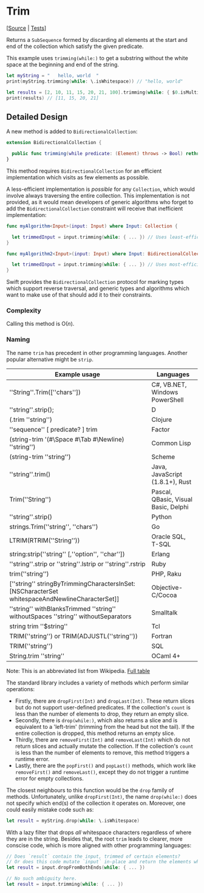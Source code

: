 # Trim

[[Source](https://github.com/apple/swift-algorithms/blob/main/Sources/Algorithms/Trim.swift) |
 [Tests](https://github.com/apple/swift-algorithms/blob/main/Tests/SwiftAlgorithmsTests/TrimTests.swift)]

Returns a `SubSequence` formed by discarding all elements at the start and end of the collection
which satisfy the given predicate.

This example uses `trimming(while:)` to get a substring without the white space at the beginning and end of the string.

```swift
let myString = "   hello, world  "
print(myString.trimming(while: \.isWhitespace)) // "hello, world"

let results = [2, 10, 11, 15, 20, 21, 100].trimming(while: { $0.isMultiple(of: 2) })
print(results) // [11, 15, 20, 21]
```

## Detailed Design

A new method is added to `BidirectionalCollection`:

```swift
extension BidirectionalCollection {

  public func trimming(while predicate: (Element) throws -> Bool) rethrows -> SubSequence
}
```

This method requires `BidirectionalCollection` for an efficient implementation which visits as few elements as possible.

A less-efficient implementation is _possible_ for any `Collection`, which would involve always traversing the
entire collection. This implementation is not provided, as it would mean developers of generic algorithms who forget
to add the `BidirectionalCollection` constraint will receive that inefficient implementation:

```swift
func myAlgorithm<Input>(input: Input) where Input: Collection {

  let trimmedInput = input.trimming(while: { ... }) // Uses least-efficient implementation.
}

func myAlgorithm2<Input>(input: Input) where Input: BidirectionalCollection {

  let trimmedInput = input.trimming(while: { ... }) // Uses most-efficient implementation.
}
```

Swift provides the `BidirectionalCollection` protocol for marking types which support reverse traversal,
and generic types and algorithms which want to make use of that should add it to their constraints.

### Complexity

Calling this method is O(_n_).

### Naming

The name `trim` has precedent in other programming languages. Another popular alternative might be `strip`.

| Example usage | Languages |
|-|-|
| ''String''.Trim([''chars'']) | C#, VB.NET, Windows PowerShell |
| ''string''.strip(); | D |
| (.trim ''string'') | Clojure |
| ''sequence'' [ predicate? ] trim | Factor |
| (string-trim '(#\Space #\Tab #\Newline) ''string'') | Common Lisp |
| (string-trim ''string'') | Scheme |
| ''string''.trim() | Java, JavaScript (1.8.1+), Rust |
| Trim(''String'') | Pascal, QBasic, Visual Basic, Delphi |
| ''string''.strip() | Python |
| strings.Trim(''string'', ''chars'') | Go |
| LTRIM(RTRIM(''String'')) | Oracle SQL, T-SQL |
| string:strip(''string'' [,''option'', ''char'']) | Erlang |
| ''string''.strip or ''string''.lstrip or ''string''.rstrip | Ruby |
| trim(''string'') | PHP, Raku |
| [''string'' stringByTrimmingCharactersInSet:[NSCharacterSet whitespaceAndNewlineCharacterSet]] | Objective-C/Cocoa |
| ''string'' withBlanksTrimmed ''string'' withoutSpaces ''string'' withoutSeparators | Smalltalk |
| string trim ''$string'' | Tcl |
| TRIM(''string'') or TRIM(ADJUSTL(''string'')) | Fortran |
| TRIM(''string'') | SQL |
| String.trim ''string'' | OCaml 4+ |

Note: This is an abbreviated list from Wikipedia. [Full table](https://en.wikipedia.org/wiki/Comparison_of_programming_languages_(string_functions)#trim)

The standard library includes a variety of methods which perform similar operations:

- Firstly, there are `dropFirst(Int)` and `dropLast(Int)`. These return slices but do not support user-defined predicates.
  If the collection's `count` is less than the number of elements to drop, they return an empty slice.
- Secondly, there is `drop(while:)`, which also returns a slice and is equivalent to a 'left-trim' (trimming from the head but not the tail).
  If the entire collection is dropped, this method returns an empty slice.
- Thirdly, there are `removeFirst(Int)` and `removeLast(Int)` which do not return slices and actually mutate the collection.
  If the collection's `count` is less than the number of elements to remove, this method triggers a runtime error.
- Lastly, there are the `popFirst()` and `popLast()` methods, which work like `removeFirst()` and `removeLast()`,
  except they do not trigger a runtime error for empty collections.

The closest neighbours to this function would be the `drop` family of methods. Unfortunately, unlike `dropFirst(Int)`,
the name `drop(while:)` does not specify which end(s) of the collection it operates on. Moreover, one could easily
mistake code such as:

```swift
let result = myString.drop(while: \.isWhitespace)
```

With a lazy filter that drops _all_ whitespace characters regardless of where they are in the string.
Besides that, the root `trim` leads to clearer, more conscise code, which is more aligned with other programming
languages:

```swift
// Does `result` contain the input, trimmed of certain elements?
// Or does this code mutate `input` in-place and return the elements which were dropped?
let result = input.dropFromBothEnds(while: { ... })

// No such ambiguity here.
let result = input.trimming(while: { ... })
```
